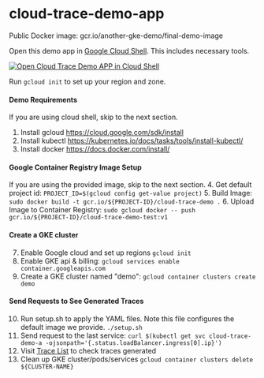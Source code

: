 # cloud-trace-demo-app

Public Docker image: gcr.io/another-gke-demo/final-demo-image

Open this demo app in [Google Cloud Shell](https://cloud.google.com/shell/docs/). This includes necessary tools.

[![Open Cloud Trace Demo APP in Cloud Shell](http://gstatic.com/cloudssh/images/open-btn.svg)](https://console.cloud.google.com/cloudshell/open?cloudshell_git_repo=https://github.com/GoogleCloudPlatform/python-docs-samples&page=editor&open_in_editor=trace/cloud-trace-demo-app/README.md&amp;cloudshell_tutorial=README.md)

Run `gcloud init` to set up your region and zone.

#### Demo Requirements
If you are using cloud shell, skip to the next section.

1. Install gcloud https://cloud.google.com/sdk/install
2. Install kubectl https://kubernetes.io/docs/tasks/tools/install-kubectl/
3. Install docker https://docs.docker.com/install/

#### Google Container Registry Image Setup
If you are using the provided image, skip to the next section.
4. Get default project id:
    `PROJECT_ID=$(gcloud config get-value project)`
5. Build Image:
    `sudo docker build -t gcr.io/${PROJECT-ID}/cloud-trace-demo .`
6. Upload Image to Container Registry:
    `sudo gcloud docker -- push gcr.io/${PROJECT-ID}/cloud-trace-demo-test:v1`

#### Create a GKE cluster
7. Enable Google cloud and set up regions
    `gcloud init`
8. Enable GKE api & billing:
    `gcloud services enable container.googleapis.com`
9. Create a GKE cluster named "demo":
    `gcloud container clusters create demo`

#### Send Requests to See Generated Traces

10. Run setup.sh to apply the YAML files. Note this file configures the default image we provide.
    `./setup.sh`
11. Send request to the last service:
    `curl $(kubectl get svc cloud-trace-demo-a -ojsonpath='{.status.loadBalancer.ingress[0].ip}')`
12. Visit [Trace List](https://pantheon.corp.google.com/traces/list) to check traces generated
13. Clean up GKE cluster/pods/services
    `gcloud container clusters delete ${CLUSTER-NAME}`
